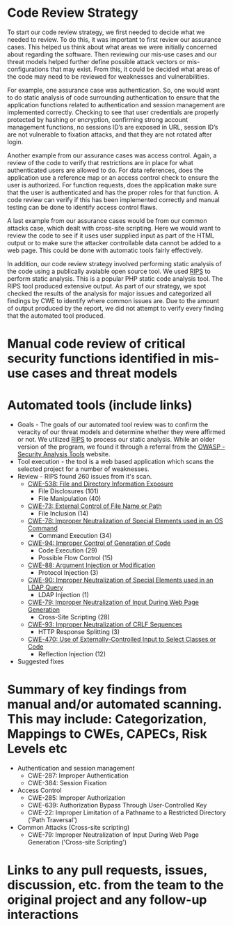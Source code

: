 # Code Review Strategy
To start our code review strategy, we first needed to decide what we needed to review.  To do this, it was important to first review our assurance cases.  This helped us think about what areas we were initially concerned about regarding the software. Then reviewing our mis-use cases and our threat models helped further define possible attack vectors or mis-configurations that may exist.  From this, it could be decided what areas of the code may need to be reviewed for weaknesses and vulnerabilities.  

For example, one assurance case was authentication.  So, one would want to do static analysis of code surrounding authentication to ensure that the application functions related to authentication and session management are implemented correctly.  Checking to see that user credentials are properly protected by hashing or encryption, confirming strong account management functions, no sessions ID’s are exposed in URL, session ID’s are not vulnerable to fixation attacks, and that they are not rotated after login.  

Another example from our assurance cases was access control.  Again, a review of the code to verify that restrictions are in place for what authenticated users are allowed to do.  For data references, does the application use a reference map or an access control check to ensure the user is authorized.  For function requests, does the application make sure that the user is authenticated and has the proper roles for that function.  A code review can verify if this has been implemented correctly and manual testing can be done to identify access control flaws.

A last example from our assurance cases would be from our common attacks case, which dealt with cross-site scripting.  Here we would want to review the code to see if it uses user supplied input as part of the HTML output or to make sure the attacker controllable data cannot be added to a web page.  This could be done with automatic tools fairly effectively.

In addition, our code review strategy involved performing static analysis of the code using a publically avaiable open source tool.  We used [RIPS](http://rips-scanner.sourceforge.net/) to perform static analysis.  This is a popular PHP static code analysis tool.  The RIPS tool produced extensive output.  As part of our strategy, we spot checked the results of the analysis for major issues and categorized all findings by CWE to identify where common issues are.  Due to the amount of output produced by the report, we did not attempt to verify every finding that the automated tool produced.

# Manual code review of critical security functions identified in mis-use cases and threat models

# Automated tools (include links)

* Goals - The goals of our automated tool review was to confirm the veracity of our threat models and determine whether they were affirmed or not.  We utilized [RIPS](http://rips-scanner.sourceforge.net/) to process our static analysis.  While an older version of the program, we found it through a referral from the [OWASP - Security Analysis Tools](https://www.owasp.org/index.php/Source_Code_Analysis_Tools) website.
* Tool execution - the tool is a web based application which scans the selected project for a number of weaknesses.
* Review - RIPS found 260 issues from it's scan.
    * [CWE-538: File and Directory Information Exposure](https://cwe.mitre.org/data/definitions/538.html)
        * File Disclosures (101)
        * File Manipulation (40)
	* [CWE-73: External Control of File Name or Path](https://cwe.mitre.org/data/definitions/73.html)
      * File Inclusion (14)
	* [CWE-78: Improper Neutralization of Special Elements used in an OS Command](https://cwe.mitre.org/data/definitions/78.html)
	    * Command Execution (34) 
	* [CWE-94: Improper Control of Generation of Code](https://cwe.mitre.org/data/definitions/94.html)
      * Code Execution (29)
      * Possible Flow Control (15)
	* [CWE-88: Argument Injection or Modification](https://cwe.mitre.org/data/definitions/88.html)
      * Protocol Injection (3)
	* [CWE-90: Improper Neutralization of Special Elements used in an LDAP Query](https://cwe.mitre.org/data/definitions/90.html)
      * LDAP Injection (1)
	* [CWE-79: Improper Neutralization of Input During Web Page Generation](https://cwe.mitre.org/data/definitions/79.html)
      * Cross-Site Scripting (28)
	* [CWE-93: Improper Neutralization of CRLF Sequences](https://cwe.mitre.org/data/definitions/93.html)
      * HTTP Response Splitting (3)
	* [CWE-470: Use of Externally-Controlled Input to Select Classes or Code](https://cwe.mitre.org/data/definitions/470.html)
	    * Reflection Injection (12)
* Suggested fixes

# Summary of key findings from manual and/or automated scanning. This may include: Categorization, Mappings to CWEs, CAPECs, Risk Levels etc
* Authentication and session management
    * CWE-287: Improper Authentication
    * CWE-384: Session Fixation
* Access Control
    * CWE-285: Improper Authorization
    * CWE-639: Authorization Bypass Through User-Controlled Key
    * CWE-22: Improper Limitation of a Pathname to a Restricted Directory ('Path Traversal')
* Common Attacks (Cross-site scripting)
    * CWE-79: Improper Neutralization of Input During Web Page Generation ('Cross-site Scripting')

# Links to any pull requests, issues, discussion, etc. from the team to the original project and any follow-up interactions
